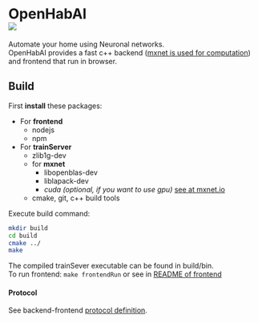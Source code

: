 
# OpenHabAI<br>![](frontend/img/frontend.png)
Automate your home using Neuronal networks. <br>
OpenHabAI provides a fast c++ backend 
([mxnet is used for computation](http://mxnet.io)) and frontend that run in browser.


## Build
First **install** these packages:
* For **frontend**
    * nodejs
    * npm
* For **trainServer**
    * zlib1g-dev
    * for **mxnet**
        * libopenblas-dev 
        * liblapack-dev
        * *cuda (optional, if you want to use gpu)* [see at mxnet.io](http://mxnet.io/get_started/build_from_source.html#optional-cuda-cudnn-for-nvidia-gpus)
    * cmake, git, c++ build tools
    
Execute build command:
```bash
mkdir build
cd build
cmake ../
make 
```
The compiled trainSever executable can be found in build/bin. <br>
To run frontend: ```make frontendRun``` or see in [README of frontend](frontend/README.md)

 
#### Protocol
See backend-frontend [protocol definition](./frontend/jsonProtocol/README.md).
